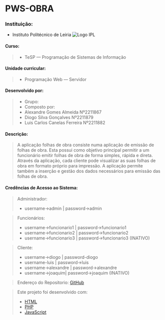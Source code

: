 # PWS-OBRA
### Instituição:
- Instituto Politécnico de Leiria 
![Logo IPL](https://www.ipleiria.pt/wp-content/uploads/2022/04/estg_h.svg)
#### Curso:
>- TeSP — Programação de Sistemas de Informação
#### Unidade curricular:
>- Programação Web — Servidor
#### Desenvolvido por:
>- Grupo: 
>- Composto por:
>  - Alexandre Gomes Almeida Nº2211867
>  - Diogo Silva Gonçalves Nº2211879
>  - Luis Carlos Canelas Ferreira Nº2211882

#### Descrição:
> A aplicação folhas de obra consiste numa aplicação de emissão de folhas de obra. 
Esta possui como objetivo principal permitir a um funcionário emitir folhas de obra de forma simples, rápida e direta. 
Através da aplicação, cada cliente pode visualizar as suas folhas de obra em formato próprio para impressão. 
A aplicação permite também a inserção e gestão dos dados necessários para emissão das folhas de obra.

#### Credências de Acesso ao Sistema:
> Administrador:
>- username->admin | password->admin

> Funcionários:
>- username->funcionario1 | password->funcionario1
>- username->funcionario2 | password->funcionario2
>- username->funcionario3 | password->funcionario3 (INATIVO)

> Cliente:
>- username->diogo | password-diogo
>- username-luis | password->luis
>- username->alexandre | password->alexandre
>- username->joaquim| password->joaquim (INATIVO)

> Endereço do Repositorio:
> [GitHub](https://github.com/Kynotec/PWS-OBRA)


> Este projeto foi desenvolvido com:
> - [HTML](https://www.w3schools.com/html/)
> - [PHP](https://www.w3schools.com/php/)
> - [JavaScript](https://www.javascript.com/)
